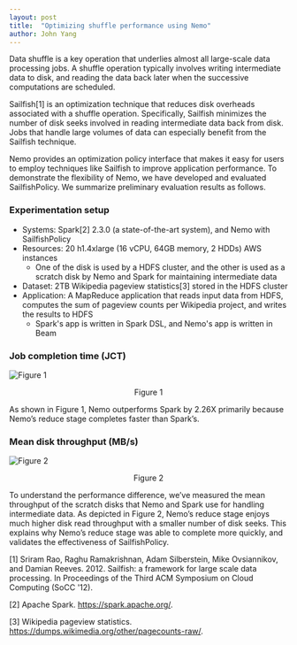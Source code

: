 ```yaml
---
layout: post
title:  "Optimizing shuffle performance using Nemo"
author: John Yang
---
```

Data shuffle is a key operation that underlies almost all large-scale data processing jobs. A shuffle operation typically involves writing intermediate data to disk, and reading the data back later when the successive computations are scheduled.

Sailfish[1] is an optimization technique that reduces disk overheads associated with a shuffle operation. Specifically, Sailfish minimizes the number of disk seeks involved in reading intermediate data back from disk. Jobs that handle large volumes of data can especially benefit from the Sailfish technique.

Nemo provides an optimization policy interface that makes it easy for users to employ techniques like Sailfish to improve application performance. To demonstrate the flexibility of Nemo, we have developed and evaluated SailfishPolicy. We summarize preliminary evaluation results as follows.


### Experimentation setup

- Systems: Spark[2] 2.3.0 (a state-of-the-art system), and Nemo with SailfishPolicy
- Resources: 20 h1.4xlarge (16 vCPU, 64GB memory, 2 HDDs) AWS instances 
  - One of the disk is used by a HDFS cluster, and the other is used as a scratch disk by Nemo and Spark for maintaining intermediate data
- Dataset: 2TB Wikipedia pageview statistics[3] stored in the HDFS cluster
- Application: A MapReduce application that reads input data from HDFS, computes the sum of pageview counts per Wikipedia project, and writes the results to HDFS
  - Spark's app is written in Spark DSL, and Nemo's app is written in Beam


### Job completion time (JCT)

![Figure 1](https://user-images.githubusercontent.com/6691311/37783061-d7c62970-2e37-11e8-89d5-9ef3da8fd846.png)
<center>Figure 1</center>



As shown in Figure 1, Nemo outperforms Spark by 2.26X primarily because Nemo’s reduce stage completes faster than Spark’s.


### Mean disk throughput (MB/s)

![Figure 2](https://user-images.githubusercontent.com/6691311/37783098-f17b55d4-2e37-11e8-9cf3-bf082562c1e6.png)
<center>Figure 2</center>

 

To understand the performance difference, we’ve measured the mean throughput of the scratch disks that Nemo and Spark use for handling intermediate data. As depicted in Figure 2, Nemo’s reduce stage enjoys much higher disk read throughput with a smaller number of disk seeks. This explains why Nemo’s reduce stage was able to complete more quickly, and validates the effectiveness of SailfishPolicy.



[1] Sriram Rao, Raghu Ramakrishnan, Adam Silberstein, Mike Ovsiannikov, and Damian Reeves. 2012. Sailfish: a framework for large scale data processing. In Proceedings of the Third ACM Symposium on Cloud Computing (SoCC '12).

[2] Apache Spark. https://spark.apache.org/.

[3] Wikipedia pageview statistics. https://dumps.wikimedia.org/other/pagecounts-raw/.

